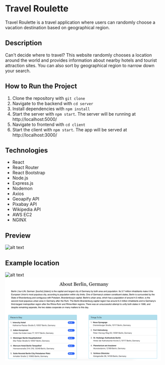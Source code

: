 # Travel Roulette
Travel Roulette is a travel application where users can randomly choose a vacation destination based on geographical region.

## Description
Can't decide where to travel? This website randomly chooses a location around the world and provides information about nearby
hotels and tourist attraction sites. You can also sort by geographical region to narrow down your search. 

## How to Run the Project
1. Clone the repository with `git clone`
2. Navigate to the backend with `cd server`
3. Install dependencies with `npm install`
4. Start the server with `npm start`. The server will be running at http://localhost:5000/
5. Navigate to frontend with `cd client`
6. Start the client with `npm start`. The app will be served at http://localhost:3000/

## Technologies
- React
- React Router
- React Bootstrap
- Node.js
- Express.js
- Nodemon
- Axios
- Geoapify API
- Pixabay API
- Wikipedia API
- AWS EC2
- NGINX

## Preview
![alt text](https://github.com/lincolnwu/TravelRoulette/blob/master/tr_homepage.png)

## Example location
![alt text](https://github.com/lincolnwu/TravelRoulette/blob/master/tr_berlin1.png)
![alt text](https://github.com/lincolnwu/TravelRoulette/blob/master/tr_berlin2.png)
